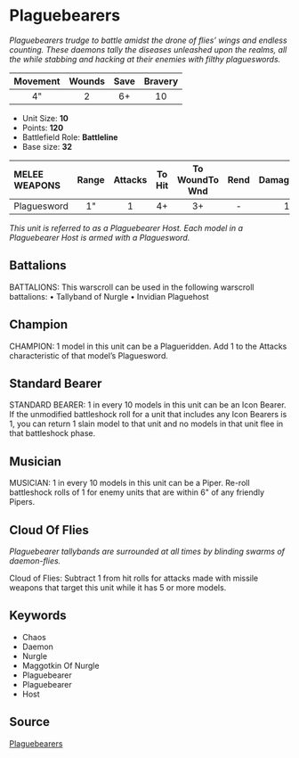 # Plaguebearers

_Plaguebearers trudge to battle amidst the drone of flies’ wings and endless counting. These daemons tally the diseases unleashed upon the realms, all the while stabbing and hacking at their enemies with filthy plagueswords._


| Movement | Wounds | Save | Bravery |
|:--------:|:------:|:----:|:-------:|
| 4" | 2 | 6+ | 10 |

* Unit Size: **10**
* Points: **120**
* Battlefield Role: **Battleline**
* Base size: **32**

| MELEE WEAPONS | Range | Attacks | To Hit | To WoundTo Wnd | Rend | DamageDmg |
|:---|:--:|:--:|:--:|:--:|:--:|:--:|
| Plaguesword | 1" | 1 | 4+ | 3+ | - | 1 |


_This unit is referred to as a Plaguebearer Host. Each model in a Plaguebearer Host is armed with a Plaguesword._

## Battalions

BATTALIONS: This warscroll can be used in the following warscroll battalions: • Tallyband of Nurgle • Invidian Plaguehost

## Champion

CHAMPION: 1 model in this unit can be a Plagueridden. Add 1 to the Attacks characteristic of that model’s Plaguesword.

## Standard Bearer

STANDARD BEARER: 1 in every 10 models in this unit can be an Icon Bearer. If the unmodified battleshock roll for a unit that includes any Icon Bearers is 1, you can return 1 slain model to that unit and no models in that unit flee in that battleshock phase.

## Musician

MUSICIAN: 1 in every 10 models in this unit can be a Piper. Re-roll battleshock rolls of 1 for enemy units that are within 6" of any friendly Pipers.

## Cloud Of Flies

_Plaguebearer tallybands are surrounded at all times by blinding swarms of daemon-flies._

Cloud of Flies: Subtract 1 from hit rolls for attacks made with missile weapons that target this unit while it has 5 or more models.

## Keywords

* Chaos
* Daemon
* Nurgle
* Maggotkin Of Nurgle
* Plaguebearer
* Plaguebearer
* Host


## Source

[Plaguebearers](https://wahapedia.ru/aos3/factions/maggotkin-of-nurgle/Plaguebearers)
